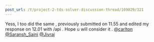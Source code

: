 ```yaml
---
post_url: /t/project-2-tds-solver-discussion-thread/169029/321
---
```

Yess, I too did the same , previously submitted on 11.55 and edited my response on 12.01 with /api . Hope u will consider it . [@carlton](/u/carlton) [@Saransh\_Saini](/u/saransh_saini) [@Jivraj](/u/jivraj)